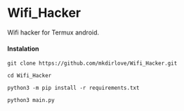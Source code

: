 # Wifi_Hacker
Wifi hacker for Termux android.

#### Instalation
```
git clone https://github.com/mkdirlove/Wifi_Hacker.git
```

```
cd Wifi_Hacker
```

```
python3 -m pip install -r requirements.txt
```

```
python3 main.py
```
